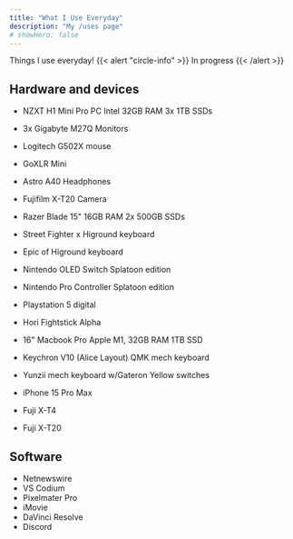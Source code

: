 ```yaml
---
title: "What I Use Everyday"
description: "My /uses page"
# showHero: false
---
```


Things I use everyday! {{< alert "circle-info" >}} In progress {{< /alert >}} 

## Hardware and devices

- NZXT H1 Mini Pro PC Intel 32GB RAM 3x 1TB SSDs
- 3x Gigabyte M27Q Monitors
- Logitech G502X mouse
- GoXLR Mini
- Astro A40 Headphones
- Fujifilm X-T20 Camera
- Razer Blade 15" 16GB RAM 2x 500GB SSDs
- Street Fighter x Higround keyboard
- Epic of Higround keyboard
- Nintendo OLED Switch Splatoon edition 
- Nintendo Pro Controller Splatoon edition
- Playstation 5 digital
- Hori Fightstick Alpha

- 16" Macbook Pro Apple M1, 32GB RAM 1TB SSD
- Keychron V10 (Alice Layout) QMK mech keyboard
- Yunzii mech keyboard w/Gateron Yellow switches

- iPhone 15 Pro Max
- Fuji X-T4
- Fuji X-T20

## Software

- Netnewswire
- VS Codium
- Pixelmater Pro
- iMovie
- DaVinci Resolve
- Discord

